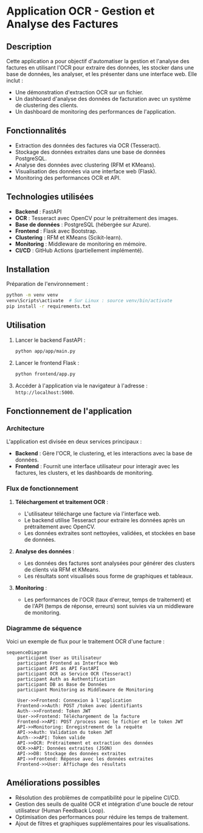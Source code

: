 # Application OCR - Gestion et Analyse des Factures

## Description

Cette application a pour objectif d'automatiser la gestion et l'analyse des factures en utilisant l'OCR pour extraire des données, les stocker dans une base de données, les analyser, et les présenter dans une interface web. Elle inclut :
- Une démonstration d'extraction OCR sur un fichier.
- Un dashboard d'analyse des données de facturation avec un système de clustering des clients.
- Un dashboard de monitoring des performances de l'application.

## Fonctionnalités

- Extraction des données des factures via OCR (Tesseract).
- Stockage des données extraites dans une base de données PostgreSQL.
- Analyse des données avec clustering (RFM et KMeans).
- Visualisation des données via une interface web (Flask).
- Monitoring des performances OCR et API.

## Technologies utilisées

- **Backend** : FastAPI
- **OCR** : Tesseract avec OpenCV pour le prétraitement des images.
- **Base de données** : PostgreSQL (hébergée sur Azure).
- **Frontend** : Flask avec Bootstrap.
- **Clustering** : RFM et KMeans (Scikit-learn).
- **Monitoring** : Middleware de monitoring en mémoire.
- **CI/CD** : GitHub Actions (partiellement implémenté).

## Installation

Préparation de l'environnement :

```bash
python -m venv venv
venv\Scripts\activate  # Sur Linux : source venv/bin/activate
pip install -r requirements.txt
```

## Utilisation

1. Lancer le backend FastAPI :
   ```bash
   python app/app/main.py
   ```
2. Lancer le frontend Flask :
   ```bash
   python frontend/app.py
   ```
3. Accéder à l'application via le navigateur à l'adresse : `http://localhost:5000`.

## Fonctionnement de l'application

### Architecture
L'application est divisée en deux services principaux :
- **Backend** : Gère l'OCR, le clustering, et les interactions avec la base de données.
- **Frontend** : Fournit une interface utilisateur pour interagir avec les factures, les clusters, et les dashboards de monitoring.

### Flux de fonctionnement
1. **Téléchargement et traitement OCR** :
   - L'utilisateur télécharge une facture via l'interface web.
   - Le backend utilise Tesseract pour extraire les données après un prétraitement avec OpenCV.
   - Les données extraites sont nettoyées, validées, et stockées en base de données.

2. **Analyse des données** :
   - Les données des factures sont analysées pour générer des clusters de clients via RFM et KMeans.
   - Les résultats sont visualisés sous forme de graphiques et tableaux.

3. **Monitoring** :
   - Les performances de l'OCR (taux d'erreur, temps de traitement) et de l'API (temps de réponse, erreurs) sont suivies via un middleware de monitoring.

### Diagramme de séquence
Voici un exemple de flux pour le traitement OCR d'une facture :

```mermaid
sequenceDiagram
    participant User as Utilisateur
    participant Frontend as Interface Web
    participant API as API FastAPI
    participant OCR as Service OCR (Tesseract)
    participant Auth as Authentification
    participant DB as Base de Données
    participant Monitoring as Middleware de Monitoring

    User->>Frontend: Connexion à l'application
    Frontend->>Auth: POST /token avec identifiants
    Auth-->>Frontend: Token JWT
    User->>Frontend: Téléchargement de la facture
    Frontend->>API: POST /process avec le fichier et le token JWT
    API->>Monitoring: Enregistrement de la requête
    API->>Auth: Validation du token JWT
    Auth-->>API: Token valide
    API->>OCR: Prétraitement et extraction des données
    OCR->>API: Données extraites (JSON)
    API->>DB: Stockage des données extraites
    API->>Frontend: Réponse avec les données extraites
    Frontend->>User: Affichage des résultats
```

## Améliorations possibles

- Résolution des problèmes de compatibilité pour le pipeline CI/CD.
- Gestion des seuils de qualité OCR et intégration d'une boucle de retour utilisateur (Human Feedback Loop).
- Optimisation des performances pour réduire les temps de traitement.
- Ajout de filtres et graphiques supplémentaires pour les visualisations.